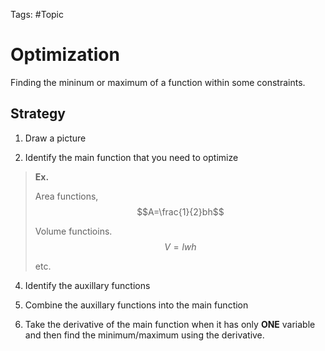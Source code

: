 Tags: #Topic 

# Optimization

Finding the mininum or maximum of a function within some constraints.

## Strategy

1. Draw a picture

3. Identify the main function that you need to optimize

> **Ex.**
> 
> Area functions,
> $$A=\frac{1}{2}bh$$
>
> Volume functioins.
> $$V=lwh$$
> 
> etc.

4. Identify the auxillary functions

5. Combine the auxillary functions into the main function

6. Take the derivative of the main function when it has only **ONE** variable and then find the minimum/maximum using the derivative.